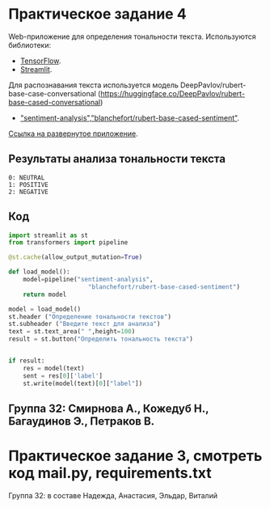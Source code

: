 # Практическое задание 4 

Web-приложение для определения тональности текста. Используются библиотеки:

- [TensorFlow](https://www.tensorflow.org/).
- [Streamlit](https://streamlit.io/).

Для распознавания текста используется модель DeepPavlov/rubert-base-case-conversational (https://huggingface.co/DeepPavlov/rubert-base-cased-conversational)

- ["sentiment-analysis","blanchefort/rubert-base-cased-sentiment"](https://huggingface.co/DeepPavlov/rubert-base-cased-conversational).

[Ссылка на развернутое приложение](https://smirnovaanastasia1234-smirnova-app-ls6d5v.streamlit.app/).

## Результаты анализа тональности текста
    0: NEUTRAL
    1: POSITIVE
    2: NEGATIVE

## Код 
```python
import streamlit as st
from transformers import pipeline

@st.cache(allow_output_mutation=True)

def load_model():
    model=pipeline("sentiment-analysis",   
                      "blanchefort/rubert-base-cased-sentiment")
    return model

model = load_model()
st.header ("Определение тональности текстов")
st.subheader ("Введите текст для анализа")
text = st.text_area(" ",height=100)
result = st.button("Определить тональность текста")


if result:
    res = model(text)
    sent = res[0]['label'] 
    st.write(model(text)[0]["label"])
```

## Группа 32: Смирнова А., Кожедуб Н., Багаудинов Э., Петраков В. 

# Практическое задание 3, смотреть код mail.py, requirements.txt

Группа 32: в составе Надежда, Анастасия, Эльдар, Виталий
